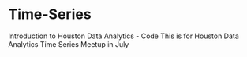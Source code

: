# Time-Series
Introduction to Houston Data Analytics - Code
This is for Houston Data Analytics Time Series Meetup in July 

